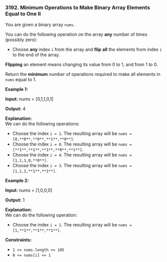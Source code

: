 ### 3192\. Minimum Operations to Make Binary Array Elements Equal to One II

You are given a binary array `nums`.

You can do the following operation on the array **any** number of times (possibly zero):

*   Choose **any** index `i` from the array and **flip** **all** the elements from index `i` to the end of the array.

**Flipping** an element means changing its value from 0 to 1, and from 1 to 0.

Return the **minimum** number of operations required to make all elements in `nums` equal to 1.

**Example 1:**

**Input:** nums = \[0,1,1,0,1\]

**Output:** 4

**Explanation:**  
We can do the following operations:

*   Choose the index `i = 1`. The resulting array will be `nums = [0,**0**,**0**,**1**,**0**]`.
*   Choose the index `i = 0`. The resulting array will be `nums = [**1**,**1**,**1**,**0**,**1**]`.
*   Choose the index `i = 4`. The resulting array will be `nums = [1,1,1,0,**0**]`.
*   Choose the index `i = 3`. The resulting array will be `nums = [1,1,1,**1**,**1**]`.

**Example 2:**

**Input:** nums = \[1,0,0,0\]

**Output:** 1

**Explanation:**  
We can do the following operation:

*   Choose the index `i = 1`. The resulting array will be `nums = [1,**1**,**1**,**1**]`.

**Constraints:**

*   `1 <= nums.length <= 105`
*   `0 <= nums[i] <= 1`
